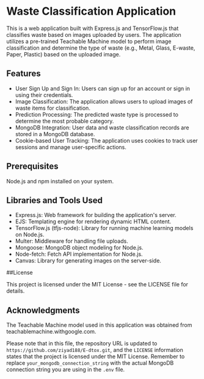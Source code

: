 # Waste Classification Application

This is a web application built with Express.js and TensorFlow.js that classifies waste based on images uploaded by users. The application utilizes a pre-trained Teachable Machine model to perform image classification and determine the type of waste (e.g., Metal, Glass, E-waste, Paper, Plastic) based on the uploaded image.

## Features

- User Sign Up and Sign In: Users can sign up for an account or sign in using their credentials.
- Image Classification: The application allows users to upload images of waste items for classification.
- Prediction Processing: The predicted waste type is processed to determine the most probable category.
- MongoDB Integration: User data and waste classification records are stored in a MongoDB database.
- Cookie-based User Tracking: The application uses cookies to track user sessions and manage user-specific actions.

## Prerequisites

Node.js and npm installed on your system.

## Libraries and Tools Used

- Express.js: Web framework for building the application's server.
- EJS: Templating engine for rendering dynamic HTML content.
- TensorFlow.js (tfjs-node): Library for running machine learning models on Node.js.
- Multer: Middleware for handling file uploads.
- Mongoose: MongoDB object modeling for Node.js.
- Node-fetch: Fetch API implementation for Node.js.
- Canvas: Library for generating images on the server-side.

##License

This project is licensed under the MIT License - see the LICENSE file for details.

## Acknowledgments

The Teachable Machine model used in this application was obtained from teachablemachine.withgoogle.com.

Please note that in this file, the repository URL is updated to `https://github.com/ziyad188/E-dtox.git`, and the `LICENSE` information states that the project is licensed under the MIT License. Remember to replace `your_mongodb_connection_string` with the actual MongoDB connection string you are using in the `.env` file.

